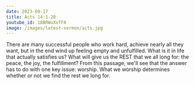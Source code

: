 ```yaml
---
date: 2023-09-17
title: Acts 14:1-20
youtube_id: 18BRWuXvTF8
image: /images/latest-sermon/acts.jpg
---
```

There are many successful people who work hard, achieve nearly all they want, but in the end wind up feeling empty and unfulfilled. What is it in life that actually satisfies us? What will give us the REST that we all long for: the peace, the joy, the fulfillment? From this passage, we'll see that the answer has to do with one key issue: worship. What we worship determines whether or not we find the rest we long for.
